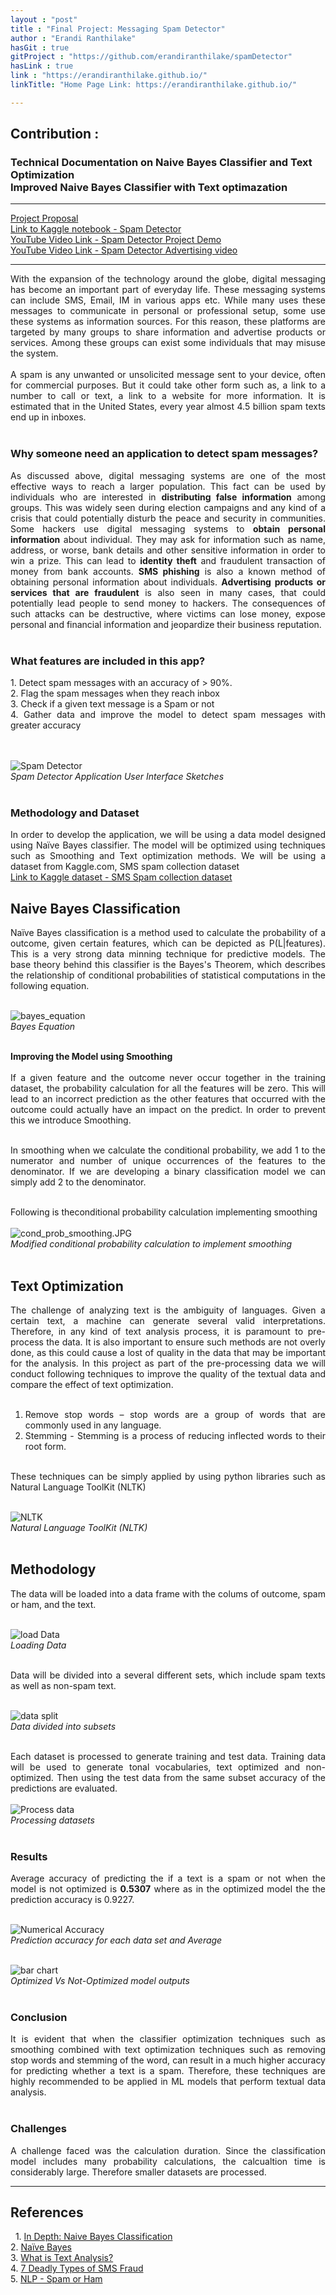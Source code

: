 ```yaml
---
layout : "post"
title : "Final Project: Messaging Spam Detector"
author : "Erandi Ranthilake"
hasGit : true
gitProject : "https://github.com/erandiranthilake/spamDetector"
hasLink : true
link : "https://erandiranthilake.github.io/"
linkTitle: "Home Page Link: https://erandiranthilake.github.io/"

---
```

<h2>Contribution :</h2>
<h3>Technical Documentation on Naive Bayes Classifier and Text Optimization<br>
Improved Naive Bayes Classifier with Text optimazation</h3>
<hr>

<a href="https://raw.githubusercontent.com/erandiranthilake/erandiranthilake.github.io/gh-pages/images/Project_proposal.pdf">Project Proposal</a><br>
<a href="https://www.kaggle.com/erandiranthilake/spam-detector-naive-bayes">Link to Kaggle notebook - Spam Detector</a><br>
<a href="https://youtu.be/ZrMkUjAH4CU">YouTube Video Link - Spam Detector Project Demo</a><br>
<a href="https://youtu.be/ZMgtnWgzte4">YouTube Video Link - Spam Detector Advertising video</a><br>

<hr>
<div style="text-align: justify"> 
With the expansion of the technology around the globe, digital messaging has become an important part of everyday life. These messaging systems can include SMS, Email, IM in various apps etc. While many uses these messages to communicate in personal or professional setup, some use these systems as information sources. For this reason, these platforms are targeted by many groups to share information and advertise products or services. Among these groups can exist some individuals that may misuse the
system.<br><br>
A spam is any unwanted or unsolicited message sent to your device, often for commercial purposes. But it could take other form such as, a link to a number to call or text, a link to a website for more information. It is estimated that in the United States, every year almost 4.5 billion spam texts end up in inboxes.<br><br>

<h3>Why someone need an application to detect spam messages?</h3>
As discussed above, digital messaging systems are one of the most effective ways to reach a larger population. This fact can be used by individuals who are interested in <b>distributing false information</b> among groups. This was widely seen during election campaigns and any kind of a crisis that could potentially disturb the peace and security in communities. Some hackers use digital messaging systems to <b>obtain personal information</b> about individual. They may ask for information such as name, address, or
worse, bank details and other sensitive information in order to win a prize. This can lead to <b>identity theft</b> and fraudulent transaction of money from bank accounts. <b>SMS phishing</b> is also a known method of obtaining personal information about individuals. <b>Advertising products or services that are fraudulent</b> is also seen in many cases, that could potentially lead people to send money to hackers. The consequences of such attacks can be destructive, where victims can lose money, expose personal and financial information and jeopardize their business reputation.<br><br>

<h3>What features are included in this app?</h3>
1. Detect spam messages with an accuracy of > 90%.<br>
2. Flag the spam messages when they reach inbox<br>
3. Check if a given text message is a Spam or not<br>
4. Gather data and improve the model to detect spam messages with greater accuracy<br>
<br><br>


<img src="https://raw.githubusercontent.com/erandiranthilake/erandiranthilake.github.io/gh-pages/images/spam_ss.png" alt="Spam Detector"><br>
<i> Spam Detector Application User Interface Sketches</i>
<br><br>

<h3>Methodology and Dataset</h3>
In order to develop the application, we will be using a data model designed using Naïve Bayes classifier. The model will be optimized using techniques such as Smoothing and Text optimization methods. We will be using a dataset from Kaggle.com, SMS spam collection dataset<br>
<a href="https://www.kaggle.com/uciml/sms-spam-collection-dataset">Link to Kaggle dataset - SMS Spam collection dataset</a><br>

<h2>Naive Bayes Classification</h2>
Naïve Bayes classification is a method used to calculate the probability of a outcome, given certain features, which can be depicted as P(L|features).  This is a very strong data minning technique for predictive models. The base theory behind this classifier is the Bayes's Theorem, which describes the relationship of conditional probabilities of statistical computations in the following equation.<br><br>

<img src="https://raw.githubusercontent.com/erandiranthilake/erandiranthilake.github.io/gh-pages/images/bayes_equation.JPG" alt="bayes_equation"><br>
<i>Bayes Equation</i>
<br><br>

<b>Improving the Model using Smoothing</b><br><br>
If a given feature and the outcome never occur together in the training dataset, the probability calculation for all the features will be zero. This will lead to an incorrect prediction as the other features that occurred with the outcome could actually have an impact on the predict. In order to prevent this we introduce Smoothing. <br><br>

In smoothing when we calculate the conditional probability, we add 1 to the numerator and number of unique occurrences of the features to the denominator. If we are developing a binary classification model we can simply add 2 to the denominator.<br><br>

Following is theconditional probability calculation implementing smoothing<br><br>
<img src="https://raw.githubusercontent.com/erandiranthilake/erandiranthilake.github.io/gh-pages/images/cond_prob_smoothing.JPG" alt="cond_prob_smoothing.JPG"><br>
<i> Modified conditional probability calculation to implement smoothing</i>
<br><br>

<h2>Text Optimization</h2>
The challenge of analyzing text is the ambiguity of languages. Given a certain text, a machine can generate several valid interpretations. Therefore, in any kind of text analysis process, it is paramount to pre-process the data. It is also important to ensure such methods are not overly done, as this could cause a lost of quality in the data that may be important for the analysis. In this project as part of the pre-processing data we will conduct following techniques to improve the quality of the textual data and compare the effect of text optimization.<br><br>

1. Remove stop words – stop words are a group of words that are commonly used in any language.<br>
2. Stemming - Stemming is a process of reducing inflected words to their root form.<br><br>

These techniques can be simply applied by using python libraries such as Natural Language ToolKit (NLTK)<br><br>

<img src="https://raw.githubusercontent.com/erandiranthilake/erandiranthilake.github.io/gh-pages/images/nltk.JPG" alt="NLTK"><br>
<i> Natural Language ToolKit (NLTK)</i>
<br><br>

<h2>Methodology</h2>

The data will be loaded into a data frame with the colums of outcome, spam or ham, and the text.<br><br>

<img src="https://raw.githubusercontent.com/erandiranthilake/erandiranthilake.github.io/gh-pages/images/spam_data.JPG" alt="load Data"><br>
<i> Loading Data</i>
<br><br>

Data will be divided into a several different sets, which include spam texts as well as non-spam text.<br><br>

<img src="https://raw.githubusercontent.com/erandiranthilake/erandiranthilake.github.io/gh-pages/images/spam_datasplit.JPG" alt="data split"><br>
<i> Data divided into subsets</i>
<br><br>

Each dataset is processed to generate training and test data. Training data will be used to generate tonal vocabularies, text optimized and non-optimized. Then using the test data from the same subset accuracy of the predictions are evaluated.<br><br>
<img src="https://raw.githubusercontent.com/erandiranthilake/erandiranthilake.github.io/gh-pages/images/spam_model.JPG" alt="Process data"><br>
<i> Processing datasets</i>
<br><br>

<h3>Results</h3>

Average accuracy of predicting the if a text is a spam or not when the model is not optimized is <b>0.5307</b> where as in the optimized model the the prediction accuracy is 0.9227.<br><br>

<img src="https://raw.githubusercontent.com/erandiranthilake/erandiranthilake.github.io/gh-pages/images/spam_accuracy.JPG" alt="Numerical Accuracy"><br>
<i> Prediction accuracy for each data set and Average</i>
<br><br>

<img src="https://raw.githubusercontent.com/erandiranthilake/erandiranthilake.github.io/gh-pages/images/bar_chart.JPG" alt="bar chart"><br>
<i> Optimized Vs Not-Optimized model outputs</i>
<br><br>

<h3>Conclusion</h3>

It is evident that when the classifier optimization techniques such as smoothing combined with text optimization techniques such as removing stop words and stemming of the word, can result in a much higher accuracy for predicting whether a text is a spam. Therefore, these techniques are highly recommended to be applied in ML models that perform textual data analysis.
<br><br>


<h3>Challenges </h3>
A challenge faced was the calculation duration. Since the classification model includes many probability calculations, the calcualtion time is considerably large. Therefore smaller datasets are processed.


<hr>

<h2>References</h2> 
1. <a href="https://jakevdp.github.io/PythonDataScienceHandbook/05.05-naive-bayes.html">In Depth: Naive Bayes Classification</a><br>
2. <a href="https://www.sciencedirect.com/topics/mathematics/naive-bayes#:~:text=Naive%20Bayes%20is%20called%20naive,large%20range%20of%20complex%20problems.">Naïve Bayes</a><br>
3. <a href="https://www.ontotext.com/knowledgehub/fundamentals/text-analysis/">What is Text Analysis?</a><br>
4. <a href="https://www.cequens.com/story-hub/7-deadly-types-of-sms-fraud">7 Deadly Types of SMS Fraud</a><br>
5. <a href="https://www.kaggle.com/vislupus/nlp-spam-or-ham-97-2-accuracy">NLP - Spam or Ham</a><br>

</div>

